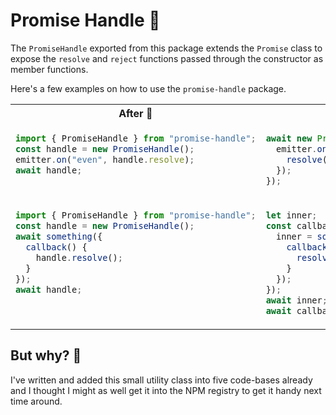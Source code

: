 # Promise Handle 🤌

The `PromiseHandle` exported from this package extends the `Promise` class to expose the `resolve` and `reject` functions passed through the constructor as member functions.

Here's a few examples on how to use the `promise-handle` package.

<table>
<tr>
<th>After 🥳</th>
<th>Before 😭</th>
</tr>
<tr>
<td  valign="top">

```typescript
import { PromiseHandle } from "promise-handle";
const handle = new PromiseHandle();
emitter.on("even", handle.resolve);
await handle;
```

</td>
<td valign="top">

```typescript
await new Promise((resolve) => {
  emitter.on("even", (event) => {
    resolve(event);
  });
});
```

</td>
</tr>
<tr>
<td valign="top">

```typescript
import { PromiseHandle } from "promise-handle";
const handle = new PromiseHandle();
await something({
  callback() {
    handle.resolve();
  }
});
await handle;
```

</td>
<td valign="top">

```typescript
let inner;
const callback = new Promise((resolve) => {
  inner = something({
    callback() {
      resolve();
    }
  });
});
await inner;
await callback;
```

</td>
</tr>
</table>


## But why? 🤷

I've written and added this small utility class into five code-bases already and I thought I might as well get it into the NPM registry to get it handy next time around.
